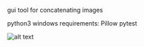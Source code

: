 gui tool for concatenating images

python3 windows requirements:
Pillow
pytest


![alt text](https://i.postimg.cc/65rNdSQR/merger.png)
